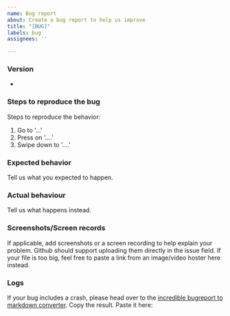 ```yaml
---
name: Bug report
about: Create a bug report to help us improve
title: "[BUG]"
labels: bug
assignees: ''

---
```


<!--
Oh no, a bug! It happens. Thanks for reporting an issue with NewPipe.

Use this template to notify us if you found a bug.

To make it easier for us to help you please enter detailed information below.

Please note, we only support the latest version of NewPipe and the master branch. Please make sure to upgrade & recreate the issue on the latest version prior to opening an issue. The release page (https://github.com/TeamNewPipe/NewPipe/releases/latest) is a good start. Make sure its version is the same as in your app (to check your version, open the left drawer and click on "About").

P.S.: Our [contribution guidelines](https://github.com/TeamNewPipe/NewPipe/blob/HEAD/.github/CONTRIBUTING.md) might be a nice document to read before you fill out the report :)
-->
### Version
<!-- Which version are you using? -->
- 


### Steps to reproduce the bug
<!-- If you can't reproduce it, please try and give as many details as possible how you think you got to the bug. -->
Steps to reproduce the behavior:
1. Go to '...'
2. Press on '....'
3. Swipe down to '....'

### Expected behavior
Tell us what you expected to happen.

### Actual behaviour
Tell us what happens instead.

### Screenshots/Screen records
If applicable, add screenshots or a screen recording to help explain your problem. Github should support uploading them directly in the issue field. If your file is too big, feel free to paste a link from an image/video hoster here instead.

### Logs
If your bug includes a crash, please head over to the [incredible bugreport to markdown converter](https://teamnewpipe.github.io/CrashReportToMarkdown/). Copy the result. Paste it here:

<!-- That's right, here! -->
